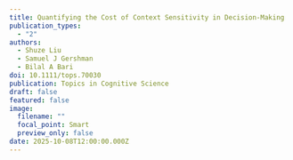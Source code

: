 ```yaml
---
title: Quantifying the Cost of Context Sensitivity in Decision-Making
publication_types:
  - "2"
authors:
  - Shuze Liu
  - Samuel J Gershman
  - Bilal A Bari
doi: 10.1111/tops.70030
publication: Topics in Cognitive Science
draft: false
featured: false
image:
  filename: ""
  focal_point: Smart
  preview_only: false
date: 2025-10-08T12:00:00.000Z
---
```

